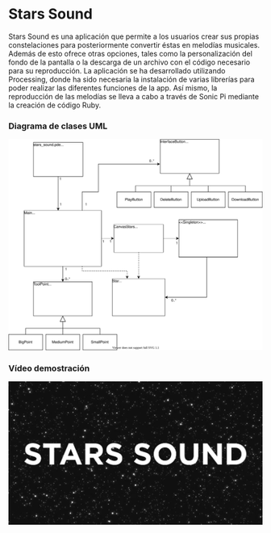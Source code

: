 # Stars Sound
Stars Sound es una aplicación que permite a los usuarios crear sus propias constelaciones para posteriormente convertir éstas en melodías musicales. Además de esto ofrece otras opciones, tales como la personalización del fondo de la pantalla o la descarga de un archivo con el código necesario para su reproducción.
La aplicación se ha desarrollado utilizando Processing, donde ha sido necesaria la instalación de varias librerías para poder realizar las diferentes funciones de la app. Así mismo, la reproducción de las melodías se lleva a cabo a través de Sonic Pi mediante la creación de código Ruby. 

### Diagrama de clases UML
![Diagrama de clases UML](StarsSound.svg)

### Vídeo demostración
[![STARS SOUND](stars_sound/data/VideoPreview.jpg)](https://www.youtube.com/watch?v=uMu6RDrMqEE)

